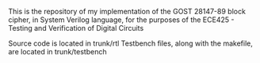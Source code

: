 This is the repository of my implementation of the GOST 28147-89 block cipher, in System Verilog language, for the purposes of the ECE425 - Testing and Verification of Digital Circuits

Source code is located in trunk/rtl
Testbench files, along with the makefile, are located in trunk/testbench
